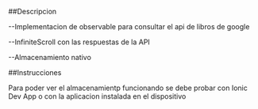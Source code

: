 ##Descripcion

--Implementacion de observable para consultar el api de libros de google

--InfiniteScroll con las respuestas de la API

--Almacenamiento nativo

##Instrucciones

Para poder ver el almacenamientp funcionando se debe probar con Ionic Dev App o con la aplicacion instalada en el dispositivo